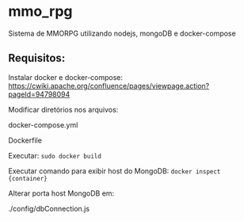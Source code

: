 # mmo_rpg
Sistema de MMORPG utilizando nodejs, mongoDB e docker-compose

## Requisitos:

Instalar docker e docker-compose: https://cwiki.apache.org/confluence/pages/viewpage.action?pageId=94798094

Modificar diretórios nos arquivos:

docker-compose.yml

Dockerfile

Executar: 
```sudo docker build```

Executar comando para exibir host do MongoDB:
```docker inspect {container}```

Alterar porta host MongoDB em:

./config/dbConnection.js
